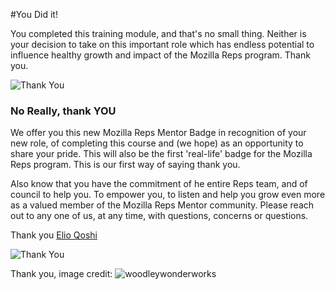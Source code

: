 #You Did it!

You completed this training module, and that's no small thing. Neither is your decision to take on this important role which has endless potential to influence healthy growth and impact of the Mozilla Reps program.  Thank you. 

![Thank You](http://tiptoes.ca/wp-content/uploads/2015/01/4759535950_7bca6684c8_z.jpg)


### No Really, thank YOU

We offer you this new Mozilla Reps Mentor Badge in recognition of your new role, of completing this course and (we hope) as an opportunity to share your pride.  This will also be the first 'real-life' badge for the Mozilla Reps program.  This is our first way of saying thank you.

Also know that you have the commitment of he entire Reps team, and of council to help you. To empower you, to listen and help you grow even more as a valued member of the Mozilla Reps Mentor community.  Please reach out to any one of us, at any time, with questions, concerns or questions. 

Thank you [Elio Qoshi](https://twitter.com/elioqoshi)

![Thank You](http://tiptoes.ca/wp-content/uploads/2015/02/Digital-copy.png)

Thank you, image credit:  ![woodleywonderworks](https://www.flickr.com/photos/wwworks/)